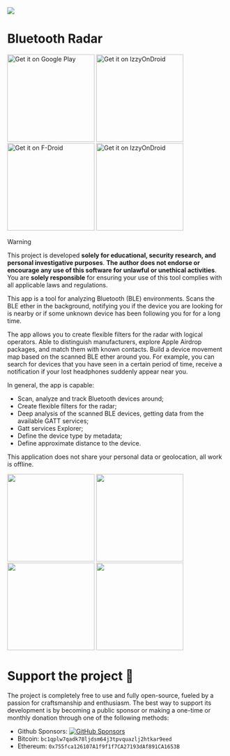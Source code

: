 <img src='/metadata/en-US/images/header.png'/>

# Bluetooth Radar

<a href='https://play.google.com/store/apps/details?id=f.cking.software&pcampaignid=pcampaignidMKT-Other-global-all-co-prtnr-py-PartBadge-Mar2515-1'><img alt='Get it on Google Play' src='https://github.com/Semper-Viventem/MetaRadar/assets/18288554/dd3fc41a-9b51-4747-9a2c-57b37d4706aa' width='200'/></a>
<a href='https://github.com/Semper-Viventem/MetaRadar/releases?q=Release+Build&expanded=true'><img alt='Get it on IzzyOnDroid' src='https://github.com/Semper-Viventem/MetaRadar/assets/18288554/b1cb44a9-3fd4-4f83-8700-485c10b090ba' width='200'/></a>
<a href='https://f-droid.org/en/packages/f.cking.software/'><img alt='Get it on F-Droid' src='https://github.com/Semper-Viventem/MetaRadar/assets/18288554/c03a0cf2-b39a-4344-adb8-d4cde7ce4b61' width='200'/></a>
<a href='https://android.izzysoft.de/repo/apk/f.cking.software'><img alt='Get it on IzzyOnDroid' src='https://github.com/Semper-Viventem/MetaRadar/assets/18288554/c0c85c9f-edc8-4fc7-97b1-bda925bf0833' width='200'/></a>

> [!WARNING]
> This project is developed **solely for educational, security research, and personal investigative purposes**. **The author does not endorse or encourage any use of this software for unlawful or unethical activities**. You are **solely responsible** for ensuring your use of this tool complies with all applicable laws and regulations.

This app is a tool for analyzing Bluetooth (BLE) environments. Scans the BLE ether in the background, notifying you if the device you are looking for is nearby or if some unknown device has been following you for for a long time.

The app allows you to create flexible filters for the radar with logical operators. Able to distinguish manufacturers, explore Apple Airdrop packages, and match them with known contacts. Build a device movement map based on the scanned BLE ether around you. For example, you can search for devices that you have seen in a certain period of time, receive a notification if your lost headphones suddenly appear near you.

In general, the app is capable:
* Scan, analyze and track Bluetooth devices around;
* Create flexible filters for the radar;
* Deep analysis of the scanned BLE devices, getting data from the available GATT services;
* Gatt services Explorer;
* Define the device type by metadata;
* Define approximate distance to the device.

This application does not share your personal data or geolocation, all work is offline.

<img src='/metadata/en-US/images/phoneScreenshots/Screenshot_2.png' width='200'/> <img src='/metadata/en-US/images/phoneScreenshots/Screenshot_4.png' width='200'/> <img src='/metadata/en-US/images/phoneScreenshots/Screenshot_5.png' width='200'/> <img src='/metadata/en-US/images/phoneScreenshots/Screenshot_7.png' width='200'/>

# Support the project 💖

The project is completely free to use and fully open-source, fueled by a passion for craftsmanship and enthusiasm. The best way to support its development is by becoming a public sponsor or making a one-time or monthly donation through one of the following methods:

* Github Sponsors: [![GitHub Sponsors](https://img.shields.io/github/sponsors/Semper-Viventem?style=flat&logo=github)
](https://github.com/sponsors/Semper-Viventem)
* Bitcoin: `bc1qplw7qadk78ljdsm64j3tpvquazlj2htkar9eed`
* Ethereum: `0x755fca126107A1f9f1f7CA27193dAf891CA1653B`
